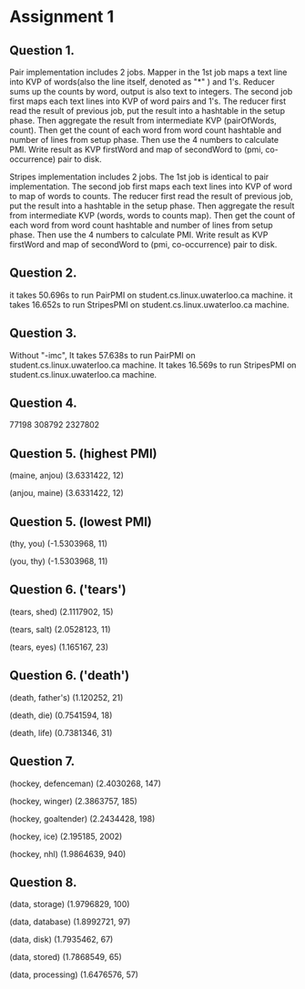 Assignment 1
=====================
Question 1.
-----------------
Pair implementation includes 2 jobs. Mapper in the 1st job maps a text line into KVP of words(also the line itself, denoted as "*" ) and 1's. Reducer sums up the counts by word, output is also text to integers. The second job first maps each text lines into KVP of word pairs and 1's. The reducer first read the result of previous job, put the result into a hashtable in the setup phase. Then aggregate the result from intermediate KVP (pairOfWords, count). Then get the count of each word from word count hashtable and number of lines from setup phase. Then use the 4 numbers to calculate PMI. Write result as KVP firstWord  and map of secondWord to (pmi, co-occurrence) pair to disk.

Stripes implementation includes 2 jobs. The 1st job is identical to pair implementation. The second job first maps each text lines into KVP of word to map of words to counts. The reducer first read the result of previous job, put the result into a hashtable in the setup phase. Then aggregate the result from intermediate KVP (words, words to counts map). Then get the count of each word from word count hashtable and number of lines from setup phase. Then use the 4 numbers to calculate PMI. Write result as KVP firstWord  and map of secondWord to (pmi, co-occurrence) pair to disk.

Question 2.
------------
it takes 50.696s to run PairPMI on student.cs.linux.uwaterloo.ca machine.
it takes 16.652s to run StripesPMI on student.cs.linux.uwaterloo.ca machine.

Question 3.
---------------
Without "-imc",
It takes 57.638s to run PairPMI on student.cs.linux.uwaterloo.ca machine.
It takes 16.569s to run StripesPMI on student.cs.linux.uwaterloo.ca machine.



Question 4.
-------------------------
   77198  308792 2327802


Question 5. (highest PMI)
--------------------
(maine, anjou)	(3.6331422, 12)

(anjou, maine)	(3.6331422, 12)


Question 5. (lowest PMI)
-----------------------------
(thy, you)	(-1.5303968, 11)

(you, thy)	(-1.5303968, 11)


Question 6. ('tears')
-----------------------
(tears, shed)	(2.1117902, 15)

(tears, salt)	(2.0528123, 11)

(tears, eyes)	(1.165167, 23)


Question 6. ('death')
-----------------------------
(death, father's)	(1.120252, 21)

(death, die)	(0.7541594, 18)

(death, life)	(0.7381346, 31)


Question 7.
--------
(hockey, defenceman)    (2.4030268, 147)

(hockey, winger)    (2.3863757, 185)

(hockey, goaltender)    (2.2434428, 198)

(hockey, ice)   (2.195185, 2002)

(hockey, nhl)   (1.9864639, 940)


Question 8.
------------
(data, storage) (1.9796829, 100)

(data, database)    (1.8992721, 97)

(data, disk)    (1.7935462, 67)

(data, stored)  (1.7868549, 65)

(data, processing)  (1.6476576, 57)
